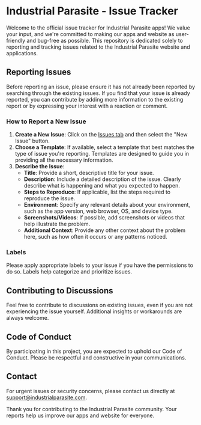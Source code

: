 # Industrial Parasite - Issue Tracker

Welcome to the official issue tracker for Industrial Parasite apps! We value your input, and we're committed to making our apps and website as user-friendly and bug-free as possible. This repository is dedicated solely to reporting and tracking issues related to the Industrial Parasite website and applications.

## Reporting Issues

Before reporting an issue, please ensure it has not already been reported by searching through the existing issues. If you find that your issue is already reported, you can contribute by adding more information to the existing report or by expressing your interest with a reaction or comment.

### How to Report a New Issue

1. **Create a New Issue**: Click on the [Issues tab](https://github.com/IndustrialParasite/issue-tracker/issues) and then select the "New Issue" button.
2. **Choose a Template**: If available, select a template that best matches the type of issue you're reporting. Templates are designed to guide you in providing all the necessary information.
3. **Describe the Issue**:
   - **Title**: Provide a short, descriptive title for your issue.
   - **Description**: Include a detailed description of the issue. Clearly describe what is happening and what you expected to happen.
   - **Steps to Reproduce**: If applicable, list the steps required to reproduce the issue.
   - **Environment**: Specify any relevant details about your environment, such as the app version, web browser, OS, and device type.
   - **Screenshots/Videos**: If possible, add screenshots or videos that help illustrate the problem.
   - **Additional Context**: Provide any other context about the problem here, such as how often it occurs or any patterns noticed.

### Labels

Please apply appropriate labels to your issue if you have the permissions to do so. Labels help categorize and prioritize issues.

## Contributing to Discussions

Feel free to contribute to discussions on existing issues, even if you are not experiencing the issue yourself. Additional insights or workarounds are always welcome.

## Code of Conduct

By participating in this project, you are expected to uphold our Code of Conduct. Please be respectful and constructive in your communications.

## Contact

For urgent issues or security concerns, please contact us directly at support@industrialparasite.com.

Thank you for contributing to the Industrial Parasite community. Your reports help us improve our apps and website for everyone.
